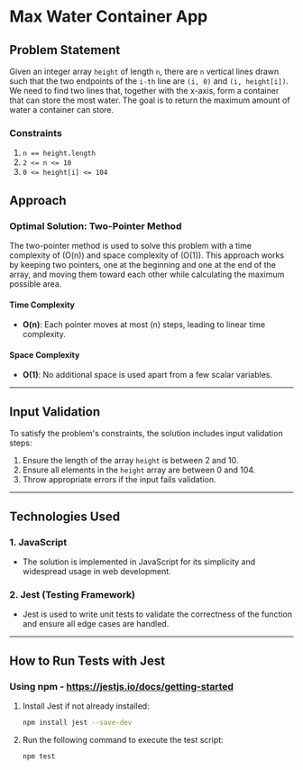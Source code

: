# Max Water Container App

## Problem Statement
Given an integer array `height` of length `n`, there are `n` vertical lines drawn such that the two endpoints of the `i-th` line are `(i, 0)` and `(i, height[i])`. We need to find two lines that, together with the x-axis, form a container that can store the most water. The goal is to return the maximum amount of water a container can store.

### Constraints
1. `n == height.length`
2. `2 <= n <= 10`
3. `0 <= height[i] <= 104`

## Approach
### **Optimal Solution: Two-Pointer Method**
The two-pointer method is used to solve this problem with a time complexity of \(O(n)\) and space complexity of \(O(1)\). This approach works by keeping two pointers, one at the beginning and one at the end of the array, and moving them toward each other while calculating the maximum possible area.

#### Time Complexity
- **O(n)**: Each pointer moves at most \(n\) steps, leading to linear time complexity.

#### Space Complexity
- **O(1)**: No additional space is used apart from a few scalar variables.

---

## Input Validation
To satisfy the problem's constraints, the solution includes input validation steps:
1. Ensure the length of the array `height` is between 2 and 10.
2. Ensure all elements in the `height` array are between 0 and 104.
3. Throw appropriate errors if the input fails validation.

---

## Technologies Used

### **1. JavaScript**
- The solution is implemented in JavaScript for its simplicity and widespread usage in web development.

### **2. Jest (Testing Framework)**
- Jest is used to write unit tests to validate the correctness of the function and ensure all edge cases are handled.

---

## How to Run Tests with Jest 
### **Using npm - https://jestjs.io/docs/getting-started**
1. Install Jest if not already installed:
   ```bash
   npm install jest --save-dev
2. Run the following command to execute the test script:
   ```bash
   npm test